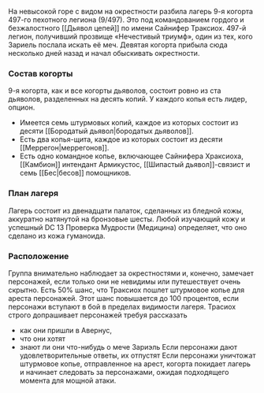 На невысокой горе с видом на окрестности разбила лагерь 9-я когорта 497-го пехотного легиона (9/497).
Это под командованием гордого и безжалостного [[Дьявол цепей]] по имени Сайнифер Траксиох.
497-й легион, получивший прозвище «Нечестивый триумф», один из тех, кого Зариель послала искать её меч.
Девятая когорта прибыла сюда несколько дней назад и начал обыскивать окрестности.

### Состав когорты
9-я когорта, как и все когорты дьяволов, состоит ровно из ста дьяволов, разделенных на десять копий. У каждого копья есть лидер, опцион.
- Имеется семь штурмовых копий, каждое из которых состоит из десяти [[Бородатый дьявол|бородатых дьяволов]].
- Есть два копья-щита, каждое из которых состоит из десяти [[Меррегон|меррегонов]]. 
- Есть одно командное копье, включающее Сайнифера Храксиоха, [[Камбион]] интендант Армикустос, [[Шипастый дьявол]]-связист и семь [[Бес|бесов]] помощников.
### План лагеря
Лагерь состоит из двенадцати палаток, сделанных из бледной кожы, аккуратно натянутой на бронзовые шесты.
Любой изучающий кожу и успешный DC 13 Проверка Мудрости (Медицина) определяет, что оно сделано из кожа гуманоида.
### Расположение
Группа внимательно наблюдает за окрестностями и, конечно, замечает персонажей, если только они не невидимы или путешествует очень скрытно.
Есть 50% шанс, что Траксиох пошлет штурмовое копье для ареста
персонажей.
Этот шанс повышается до 100 процентов, если персонажи вступают в бой в пределах видимости лагеря.
Трасиох строго допрашивает персонажей требуя рассказать
- как они пришли в Авернус,
- что они хотят
- знают ли они что-нибудь о мече Зариэль
Если персонажи дают удовлетворительные ответы, их отпустят
Если персонажи уничтожат штурмовое копье, отправленное на арест, когорта покидает лагерь и начинает следовать за персонажами, ожидая подходящего момента для мощной атаки.